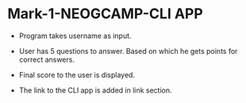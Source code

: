 # Mark-1-NEOGCAMP-CLI APP

- Program takes username as input.
- User has 5 questions to answer. Based on which he gets points for correct answers.

- Final score to the user is displayed.
- The link to the CLI app is added in link section.
